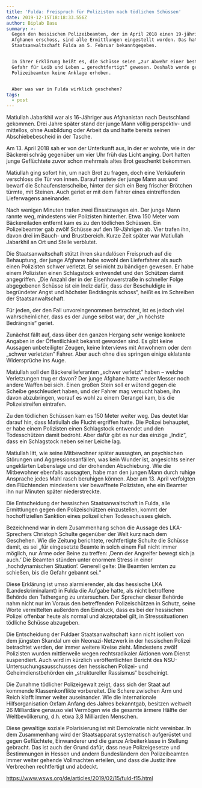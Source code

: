 ```yaml
---
title: 'Fulda: Freispruch für Polizisten nach tödlichen Schüssen'
date: 2019-12-15T18:18:33.556Z
author: Biplab Basu
summary: >-
  Gegen den hessischen Polizeibeamten, der im April 2018 einen 19-jährigen
  Afghanen erschoss, sind alle Ermittlungen eingestellt worden. Das hat die
  Staatsanwaltschaft Fulda am 5. Februar bekanntgegeben.


  In ihrer Erklärung heißt es, die Schüsse seien „zur Abwehr einer bestehenden
  Gefahr für Leib und Leben … gerechtfertigt“ gewesen. Deshalb werde gegen den
  Polizeibeamten keine Anklage erhoben.


  Aber was war in Fulda wirklich geschehen?
tags:
  - post
---
```

Matiullah Jabarkhil war als 16-Jähriger aus Afghanistan nach Deutschland gekommen. Drei Jahre später stand der junge Mann völlig perspektiv- und mittellos, ohne Ausbildung oder Arbeit da und hatte bereits seinen Abschiebebescheid in der Tasche.



Am 13. April 2018 sah er von der Unterkunft aus, in der er wohnte, wie in der Bäckerei schräg gegenüber um vier Uhr früh das Licht anging. Dort hatten junge Geflüchtete zuvor schon mehrmals altes Brot geschenkt bekommen.



Matiullah ging sofort hin, um nach Brot zu fragen, doch eine Verkäuferin verschloss die Tür von innen. Darauf rastete der junge Mann aus und bewarf die Schaufensterscheibe, hinter der sich ein Berg frischer Brötchen türmte, mit Steinen. Auch geriet er mit dem Fahrer eines eintreffenden Lieferwagens aneinander.



Nach wenigen Minuten trafen zwei Einsatzwagen ein. Der junge Mann rannte weg, mindestens vier Polizisten hinterher. Etwa 150 Meter vom Bäckereiladen entfernt kam es zu den tödlichen Schüssen. Ein Polizeibeamter gab zwölf Schüsse auf den 19-Jährigen ab. Vier trafen ihn, davon drei im Bauch- und Brustbereich. Kurze Zeit später war Matiullah Jabarkhil an Ort und Stelle verblutet.



Die Staatsanwaltschaft stützt ihren skandalösen Freispruch auf die Behauptung, der junge Afghane habe sowohl den Lieferfahrer als auch einen Polizisten schwer verletzt. Er sei nicht zu bändigen gewesen. Er habe einem Polizisten einen Schlagstock entwendet und den Schützen damit angegriffen. „Die Anzahl der in der Eisenhowerstraße in schneller Folge abgegebenen Schüsse ist ein Indiz dafür, dass der Beschuldigte in begründeter Angst und höchster Bedrängnis schoss“, heißt es im Schreiben der Staatsanwaltschaft.



Für jeden, der den Fall unvoreingenommen betrachtet, ist es jedoch viel wahrscheinlicher, dass es der Junge selbst war, der „in höchste Bedrängnis“ geriet.



Zunächst fällt auf, dass über den ganzen Hergang sehr wenige konkrete Angaben in der Öffentlichkeit bekannt geworden sind. Es gibt keine Aussagen unbeteiligter Zeugen, keine Interviews mit Anwohnern oder dem „schwer verletzten“ Fahrer. Aber auch ohne dies springen einige eklatante Widersprüche ins Auge.



Matiullah soll den Bäckereilieferanten „schwer verletzt“ haben – welche Verletzungen trug er davon? Der junge Afghane hatte weder Messer noch andere Waffen bei sich. Einen großen Stein soll er wütend gegen die Scheibe geschleudert haben, und der Fahrer mag versucht haben, ihn davon abzubringen, worauf es wohl zu einem Gerangel kam, bis die Polizeistreifen eintrafen.



Zu den tödlichen Schüssen kam es 150 Meter weiter weg. Das deutet klar darauf hin, dass Matiullah die Flucht ergriffen hatte. Die Polizei behauptet, er habe einem Polizisten einen Schlagstock entwendet und den Todesschützen damit bedroht. Aber dafür gibt es nur das einzige „Indiz“, dass ein Schlagstock neben seiner Leiche lag.



Matiullah litt, wie seine Mitbewohner später aussagten, an psychischen Störungen und Aggressionsanfällen, was kein Wunder ist, angesichts seiner ungeklärten Lebenslage und der drohenden Abschiebung. Wie die Mitbewohner ebenfalls aussagten, habe man den jungen Mann durch ruhige Ansprache jedes Mahl rasch beruhigen können. Aber am 13. April verfolgten den Flüchtenden mindestens vier bewaffnete Polizisten, ehe ein Beamter ihn nur Minuten später niederstreckte.



Die Entscheidung der hessischen Staatsanwaltschaft in Fulda, alle Ermittlungen gegen den Polizeischützen einzustellen, kommt der hochoffiziellen Sanktion eines polizeilichen Todesschusses gleich.



Bezeichnend war in dem Zusammenhang schon die Aussage des LKA-Sprechers Christoph Schulte gegenüber der Welt kurz nach dem Geschehen. Wie die Zeitung berichtete, rechtfertigte Schulte die Schüsse damit, es sei „für eingesetzte Beamte in solch einem Fall nicht immer möglich, nur Arme oder Beine zu treffen: ‚Denn der Angreifer bewegt sich ja auch.‘ Die Beamten stünden unter enormem Stress in einer ‚hochdynamischen Situation‘. Generell gelte: Die Beamten lernten zu schießen, bis die Gefahr gebannt sei.“



Diese Erklärung ist umso alarmierender, als das hessische LKA (Landeskriminalamt) in Fulda die Aufgabe hatte, als nicht betroffene Behörde den Tathergang zu untersuchen. Der Sprecher dieser Behörde nahm nicht nur im Voraus den betreffenden Polizeischützen in Schutz, seine Worte vermittelten außerdem den Eindruck, dass es bei der hessischen Polizei offenbar heute als normal und akzeptabel gilt, in Stresssituationen tödliche Schüsse abzugeben.



Die Entscheidung der Fuldaer Staatsanwaltschaft kann nicht isoliert von dem jüngsten Skandal um ein Neonazi-Netzwerk in der hessischen Polizei betrachtet werden, der immer weitere Kreise zieht. Mindestens zwölf Polizisten wurden mittlerweile wegen rechtsradikaler Aktionen vom Dienst suspendiert. Auch wird im kürzlich veröffentlichten Bericht des NSU-Untersuchungsausschusses den hessischen Polizei- und Geheimdienstbehörden ein „struktureller Rassismus“ bescheinigt.



Die Zunahme tödlicher Polizeigewalt zeigt, dass sich der Staat auf kommende Klassenkonflikte vorbereitet. Die Schere zwischen Arm und Reich klafft immer weiter auseinander. Wie die internationale Hilfsorganisation Oxfam Anfang des Jahres bekanntgab, besitzen weltweit 26 Milliardäre genauso viel Vermögen wie die gesamte ärmere Hälfte der Weltbevölkerung, d.h. etwa 3,8 Milliarden Menschen.



Diese gewaltige soziale Polarisierung ist mit Demokratie nicht vereinbar. In dem Zusammenhang wird der Staatsapparat systematisch aufgerüstet und gegen Geflüchtete, Einwanderer und die ganze Arbeiterklasse in Stellung gebracht. Das ist auch der Grund dafür, dass neue Polizeigesetze und Bestimmungen in Hessen und andern Bundesländern den Polizeibeamten immer weiter gehende Vollmachten erteilen, und dass die Justiz ihre Verbrechen rechtfertigt und abdeckt.

<https://www.wsws.org/de/articles/2019/02/15/fuld-f15.html>
